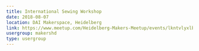 ```yaml
---
title: International Sewing Workshop
date: 2018-08-07
location: DAI Makerspace, Heidelberg
link: https://www.meetup.com/Heidelberg-Makers-Meetup/events/lkntvlyxlbkb/
usergroup: makershd
type: usergroup
---
```

